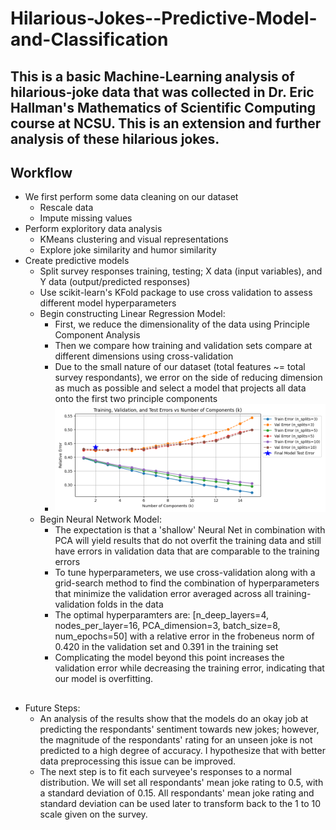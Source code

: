 # Hilarious-Jokes--Predictive-Model-and-Classification
This is a basic Machine-Learning analysis of hilarious-joke data that was collected in Dr. Eric Hallman's Mathematics of Scientific Computing course at NCSU. This is an extension and further analysis of these hilarious jokes.
---
## Workflow
- We first perform some data cleaning on our dataset
    - Rescale data
    - Impute missing values
- Perform exploritory data analysis
    - KMeans clustering and visual representations
    - Explore joke similarity and humor similarity
- Create predictive models
    - Split survey responses training, testing; X data (input variables), and Y data (output/predicted responses)
    - Use scikit-learn's KFold package to use cross validation to assess different model hyperparameters
    - Begin constructing Linear Regression Model:
        - First, we reduce the dimensionality of the data using Principle Component Analysis
        - Then we compare how training and validation sets compare at different dimensions using cross-validation
        - Due to the small nature of our dataset (total features ~= total survey respondants), we error on the side of reducing dimension as much as possible and select a model that projects all data onto the first two principle components
        - ![For the final model we choose to project the X data onto a two-dimensional subspace](final_model_test_results.png)
    - Begin Neural Network Model:
        - The expectation is that a 'shallow' Neural Net in combination with PCA will yield results that do not overfit the training data and still have errors in validation data that are comparable to the training errors
        - To tune hyperparameters, we use cross-validation along with a grid-search method to find the combination of hyperparameters that minimize the validation error averaged across all training-validation folds in the data
        - The optimal hyperparamters are: [n_deep_layers=4, nodes_per_layer=16, PCA_dimension=3, batch_size=8, num_epochs=50] with a relative error in the frobeneus norm of 0.420 in the validation set and 0.391 in the training set
        - Complicating the model beyond this point increases the validation error while decreasing the training error, indicating that our model is overfitting. 
##
- Future Steps: 
    - An analysis of the results show that the models do an okay job at predicting the respondants' sentiment towards new jokes; however, the magnitude of the respondants' rating for an unseen joke is not predicted to a high degree of accuracy. I hypothesize that with better data preprocessing this issue can be improved. 
    - The next step is to fit each surveyee's responses to a normal distribution. We will set all respondants' mean joke rating to 0.5, with a standard deviation of 0.15. All respondants' mean joke rating and standard deviation can be used later to transform back to the 1 to 10 scale given on the survey. 
        